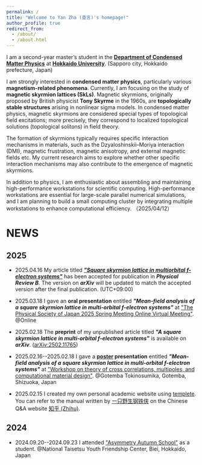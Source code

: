 ```yaml
---
permalink: /
title: "Welcome to Yan Zha (查言)'s homepage!"
author_profile: true
redirect_from: 
  - /about/
  - /about.html
---
```

I am a second-year master’s student in the **[Department of Condensed Matter Physics](https://www2.sci.hokudai.ac.jp/gs/en/dcmp)** at **[Hokkaido University](https://www.global.hokudai.ac.jp/)**. (Sapporo city, Hokkaido prefecture, Japan) 

I am strongly interested in **condensed matter physics**, particularly various **magnetism-related phenomena**. 
Currently, I am focusing on the study of **magnetic skyrmion lattices (SkLs)**. 
Magnetic skyrmions, originally proposed by British physicist **Tony Skyrme** in the 1960s, are **topologically stable structures** arising in nonlinear sigma models. 
In condensed matter physics, magnetic skyrmions are considered special types of topological field excitations; more precisely, they correspond to localized topological solutions (topological solitons) in field theory.

The formation of skyrmions typically requires specific interaction mechanisms in materials, such as the Dzyaloshinskii–Moriya interaction (DMI), magnetic frustration, magnetic anisotropy, and external magnetic fields etc. 
My current research aims to explore whether other specific interaction mechanisms may also contribute to the emergence of magnetic skyrmions.

In addition to physics, I am enthusiastic about assembling and maintaining high-performance workstations for scientific computing. 
High-performance workstations are essential for large-scale parallel numerical simulations, and I am planning to build a small computing cluster by integrating multiple workstations to enhance computational efficiency.
（2025/04/12）

NEWS
======

## 2025
* 2025.04.16 My article titled ***["Square skyrmion lattice in multiorbital f-electron systems"](https://journals.aps.org/prb/accepted/c007cOd3O791634e48c74163b02a644642763e7a5)*** has been accepted for publication in ***Physical Review B***. The version on ***arXiv*** will be updated to match the accepted version after the final publication. (UTC+09:00)

* 2025.03.18 I gave an **oral presentation** entitled ***"Mean-field analysis of a square skyrmion lattice in multi-orbital f-electron systems"*** at ["The Physical Society of Japan 2025 Spring Meeting Online Virtual Meeting"](https://www.jps.or.jp/english/meetings-and-awards/spring/spring-meeting.html). @Online

* 2025.02.18 The **preprint** of my unpublished article titled ***"A square skyrmion lattice in multi-orbital f-electron systems"*** is available on ***arXiv***. ([arXiv:2502.11765](https://arxiv.org/abs/2502.11765))

* 2025.02.16--2025.02.18 I gave a **[poster](https://yzhacn.github.io/images/20250217_yzha_asymmetry.pdf) presentation** entitled ***"Mean-field analysis of a square skyrmion lattice in multi-orbital f-electron systems"*** at ["Workshop on theory of cross correlations, multipoles, and
computational material design"](https://asymmetry.hiroshima-u.ac.jp/event/2532). @Gotemba Tokinosumika, Gotemba, Shizuoka, Japan


* 2025.02.15 I created my own personal academic website using [templete](https://github.com/academicpages/academicpages.github.io). You can refer to the manual written by [一只野生钢铁侠](https://www.zhihu.com/people/91-53-41-34) on the Chinese Q&A website [知乎 (Zhihu)](https://zhuanlan.zhihu.com/p/711554540).

## 2024
* 2024.09.20--2024.09.23 I attended ["Asymmetry Autumn School"](https://asymmetry.hiroshima-u.ac.jp/event/1097) as a student. @National Taisetsu Youth Friendship Center, Biei, Hokkaido, Japan
